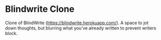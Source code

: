 # Blindwrite Clone
 Clone of BlindWrite (https://blindwrite.herokuapp.com/).
 A space to jot down thoughts, but blurring what you've already written to prevent writers block.
